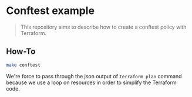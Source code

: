 # Conftest example

> This repository aims to describe how to create a conftest policy with Terraform.

## How-To

```bash
make conftest
```

We're force to pass through the json output of `terraform plan` command because we use a loop on resources in order to simplify the Terraform code.
